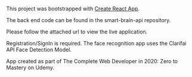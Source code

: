 This project was bootstrapped with [Create React App](https://github.com/facebook/create-react-app).

The back end code can be found in the smart-brain-api repository.

Please follow the attached url to view the live application.

Registration/SignIn is required. The face recognition app uses the Clarifai API Face Detection Model. 

App created as part of The Complete Web Developer in 2020: Zero to Mastery on Udemy.
